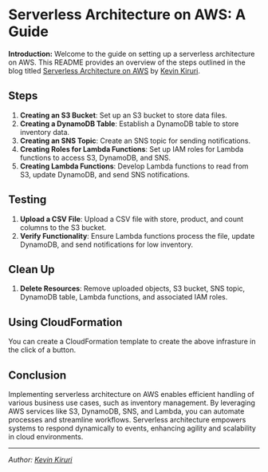 # Serverless Architecture on AWS: A Guide

**Introduction:**
Welcome to the guide on setting up a serverless architecture on AWS. This README provides an overview of the steps outlined in the blog titled [Serverless Architecture on AWS](https://kevinkiruri.medium.com/serverless-architecture-on-aws-be3d6bd13f9a) by [Kevin Kiruri](https://www.linkedin.com/in/kevin-kiruri/).

## Steps
1. **Creating an S3 Bucket**: Set up an S3 bucket to store data files.
2. **Creating a DynamoDB Table**: Establish a DynamoDB table to store inventory data.
3. **Creating an SNS Topic**: Create an SNS topic for sending notifications.
4. **Creating Roles for Lambda Functions**: Set up IAM roles for Lambda functions to access S3, DynamoDB, and SNS.
5. **Creating Lambda Functions**: Develop Lambda functions to read from S3, update DynamoDB, and send SNS notifications.

## Testing

1. **Upload a CSV File**: Upload a CSV file with store, product, and count columns to the S3 bucket.
2. **Verify Functionality**: Ensure Lambda functions process the file, update DynamoDB, and send notifications for low inventory.

## Clean Up

1. **Delete Resources**: Remove uploaded objects, S3 bucket, SNS topic, DynamoDB table, Lambda functions, and associated IAM roles.

## Using CloudFormation
You can create a CloudFormation template to create the above infrasture in the click of a button.

## Conclusion

Implementing serverless architecture on AWS enables efficient handling of various business use cases, such as inventory management. By leveraging AWS services like S3, DynamoDB, SNS, and Lambda, you can automate processes and streamline workflows. Serverless architecture empowers systems to respond dynamically to events, enhancing agility and scalability in cloud environments.

---

*Author: [Kevin Kiruri](https://www.linkedin.com/in/kevin-kiruri/)*